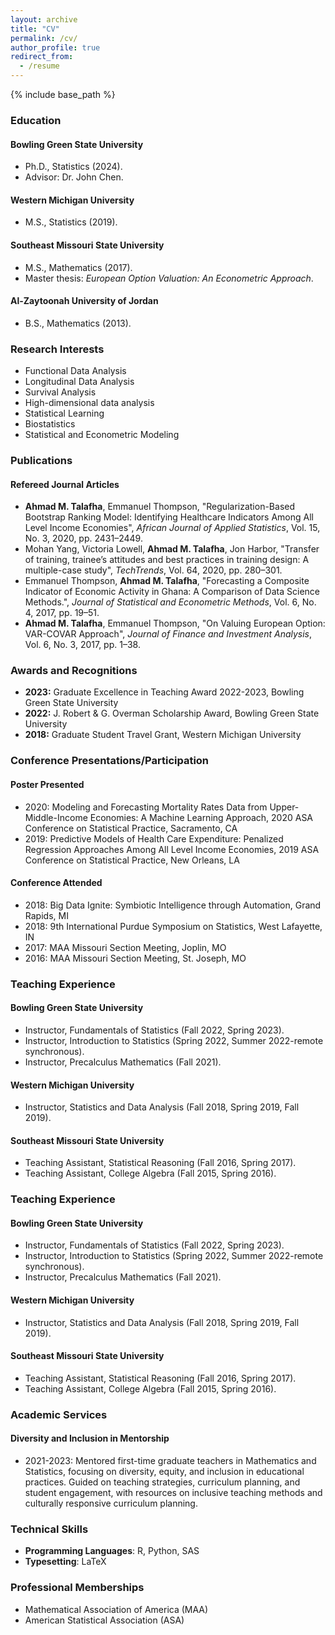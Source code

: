 ```yaml
---
layout: archive
title: "CV"
permalink: /cv/
author_profile: true
redirect_from:
  - /resume
---
```


{% include base_path %}

<h3>Education</h3>

<h4>Bowling Green State University</h4>
<ul>
    <li>Ph.D., Statistics (2024).</li>
    <li>Advisor: Dr. John Chen.</li>
</ul>

<h4>Western Michigan University</h4>
<ul>
    <li>M.S., Statistics (2019).</li>
</ul>

<h4>Southeast Missouri State University</h4>
<ul>
    <li>M.S., Mathematics (2017).</li>
    <li>Master thesis: <em>European Option Valuation: An Econometric Approach</em>.</li>
</ul>

<h4>Al-Zaytoonah University of Jordan</h4>
<ul>
    <li>B.S., Mathematics (2013).</li>
</ul>

<h3>Research Interests</h3>
<ul>
    <li>Functional Data Analysis</li>
    <li>Longitudinal Data Analysis</li>
    <li>Survival Analysis</li>
    <li>High-dimensional data analysis</li>
    <li>Statistical Learning</li>
    <li>Biostatistics</li>
    <li>Statistical and Econometric Modeling</li>
</ul>

<h3>Publications</h3>
<h4>Refereed Journal Articles</h4>
<ul>
    <li>
        <strong>Ahmad M. Talafha</strong>, Emmanuel Thompson, 
        "Regularization-Based Bootstrap Ranking Model: Identifying Healthcare Indicators Among All Level Income Economies", 
        <em>African Journal of Applied Statistics</em>, Vol. 15, No. 3, 2020, pp. 2431–2449.
    </li>
    <li>
        Mohan Yang, Victoria Lowell, <strong>Ahmad M. Talafha</strong>, Jon Harbor, 
        "Transfer of training, trainee’s attitudes and best practices in training design: A multiple-case study", 
        <em>TechTrends</em>, Vol. 64, 2020, pp. 280–301.
    </li>
    <li>
        Emmanuel Thompson, <strong>Ahmad M. Talafha</strong>, 
        "Forecasting a Composite Indicator of Economic Activity in Ghana: A Comparison of Data Science Methods.", 
        <em>Journal of Statistical and Econometric Methods</em>, Vol. 6, No. 4, 2017, pp. 19–51.
    </li>
    <li>
        <strong>Ahmad M. Talafha</strong>, Emmanuel Thompson, 
        "On Valuing European Option: VAR-COVAR Approach", 
        <em>Journal of Finance and Investment Analysis</em>, Vol. 6, No. 3, 2017, pp. 1–38.
    </li>
</ul>

<h3>Awards and Recognitions</h3>
<ul>
    <li>
        <strong>2023:</strong> Graduate Excellence in Teaching Award 2022-2023, Bowling Green State University
    </li>
    <li>
        <strong>2022:</strong> J. Robert & G. Overman Scholarship Award, Bowling Green State University
    </li>
    <li>
        <strong>2018:</strong> Graduate Student Travel Grant, Western Michigan University
    </li>
</ul>
<h3>Conference Presentations/Participation</h3>

<h4>Poster Presented</h4>
<ul>
    <li>
        2020: Modeling and Forecasting Mortality Rates Data from Upper-Middle-Income Economies: A Machine Learning Approach, 2020 ASA Conference on Statistical Practice, Sacramento, CA
    </li>
    <li>
        2019: Predictive Models of Health Care Expenditure: Penalized Regression Approaches Among All Level Income Economies, 2019 ASA Conference on Statistical Practice, New Orleans, LA
    </li>
</ul>

<h4>Conference Attended</h4>
<ul>
    <li>
        2018: Big Data Ignite: Symbiotic Intelligence through Automation, Grand Rapids, MI
    </li>
    <li>
        2018: 9th International Purdue Symposium on Statistics, West Lafayette, IN
    </li>
    <li>
        2017: MAA Missouri Section Meeting, Joplin, MO
    </li>
    <li>
        2016: MAA Missouri Section Meeting, St. Joseph, MO
    </li>
</ul>

<h3>Teaching Experience</h3>

<h4>Bowling Green State University</h4>
<ul>
    <li>Instructor, Fundamentals of Statistics (Fall 2022, Spring 2023).</li>
    <li>Instructor, Introduction to Statistics (Spring 2022, Summer 2022-remote synchronous).</li>
    <li>Instructor, Precalculus Mathematics (Fall 2021).</li>
</ul>

<h4>Western Michigan University</h4>
<ul>
    <li>Instructor, Statistics and Data Analysis (Fall 2018, Spring 2019, Fall 2019).</li>
</ul>

<h4>Southeast Missouri State University</h4>
<ul>
    <li>Teaching Assistant, Statistical Reasoning (Fall 2016, Spring 2017).</li>
    <li>Teaching Assistant, College Algebra (Fall 2015, Spring 2016).</li>
</ul>

<h3>Teaching Experience</h3>

<h4>Bowling Green State University</h4>
<ul>
    <li>Instructor, Fundamentals of Statistics (Fall 2022, Spring 2023).</li>
    <li>Instructor, Introduction to Statistics (Spring 2022, Summer 2022-remote synchronous).</li>
    <li>Instructor, Precalculus Mathematics (Fall 2021).</li>
</ul>

<h4>Western Michigan University</h4>
<ul>
    <li>Instructor, Statistics and Data Analysis (Fall 2018, Spring 2019, Fall 2019).</li>
</ul>

<h4>Southeast Missouri State University</h4>
<ul>
    <li>Teaching Assistant, Statistical Reasoning (Fall 2016, Spring 2017).</li>
    <li>Teaching Assistant, College Algebra (Fall 2015, Spring 2016).</li>
</ul>

<h3>Academic Services</h3>

<h4>Diversity and Inclusion in Mentorship</h4>
<ul>
    <li>2021-2023: Mentored first-time graduate teachers in Mathematics and Statistics, focusing on diversity, equity, and inclusion in educational practices. Guided on teaching strategies, curriculum planning, and student engagement, with resources on inclusive teaching methods and culturally responsive curriculum planning.</li>
</ul>

<h3>Technical Skills</h3>
<ul>
    <li><strong>Programming Languages</strong>: R, Python, SAS</li>
    <li><strong>Typesetting</strong>: LaTeX</li>
</ul>

<h3>Professional Memberships</h3>
<ul>
    <li>Mathematical Association of America (MAA)</li>
    <li>American Statistical Association (ASA)</li>
</ul>











